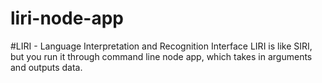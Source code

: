 # liri-node-app

#LIRI - Language Interpretation and Recognition Interface
LIRI is like SIRI, but you run it  through command line node app, which  takes in arguments and outputs data.